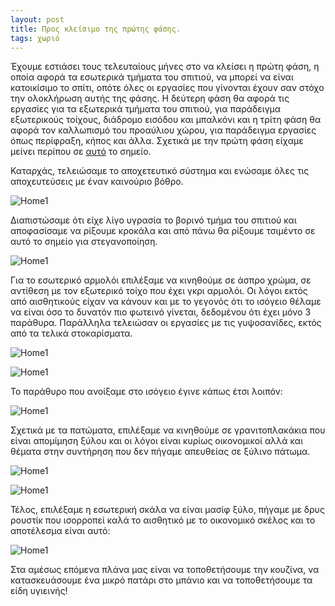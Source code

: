 ```yaml
---
layout: post
title: Προς κλείσιμο της πρώτης φάσης.
tags: χωριό
---
```


Έχουμε εστιάσει τους τελευταίους μήνες στο να κλείσει η πρώτη φάση, η οποία
αφορά τα εσωτερικά τμήματα του σπιτιού, να μπορεί να είναι κατοικίσιμο το σπίτι,
οπότε όλες οι εργασίες που γίνονται έχουν σαν στόχο την ολοκλήρωση αυτής της
φάσης. Η δεύτερη φάση θα αφορά τις εργασίες για τα εξωτερικά τμήματα του
σπιτιού, για παράδειγμα εξωτερικούς τοίχους, διάδρομο εισόδου και μπαλκόνι και η
τρίτη φάση θα αφορά τον καλλωπισμό του προαύλιου χώρου, για παράδειγμα εργασίες
όπως περίφραξη, κήπος και άλλα. Σχετικά με την πρώτη φάση είχαμε μείνει περίπου
σε [αυτό](https://giorgostsiftsis.com/2023/10/01/synexizontas-tis-ergasies/) το
σημείο.

<!--more-->

Καταρχάς, τελειώσαμε το αποχετευτικό σύστημα και ενώσαμε όλες τις αποχευτεύσεις
με έναν καινούριο βόθρο.

![Home1](https://giorgostsiftsis.com/public/images/xorio/16.jpg)


Διαπιστώσαμε ότι είχε λίγο υγρασία το βορινό τμήμα του σπιτιού και αποφασίσαμε
να ρίξουμε κροκάλα και από πάνω θα ρίξουμε τσιμέντο σε αυτό το σημείο για
στεγανοποίηση.

![Home1](https://giorgostsiftsis.com/public/images/xorio/17.jpg)

Για το εσωτερικό αρμολόι επιλέξαμε να κινηθούμε σε άσπρο χρώμα, σε αντίθεση με
τον εξωτερικό τοίχο που έχει γκρι αρμολόι. Οι λόγοι εκτός από αισθητικούς είχαν
να κάνουν και με το γεγονός ότι το ισόγειο θέλαμε να είναι όσο το δυνατόν πιο
φωτεινό γίνεται, δεδομένου ότι έχει μόνο 3 παράθυρα. Παράλληλα τελειώσαν οι
εργασίες με τις γυψοσανίδες, εκτός από τα τελικά στοκαρίσματα.

![Home1](https://giorgostsiftsis.com/public/images/xorio/18.jpg)

![Home1](https://giorgostsiftsis.com/public/images/xorio/19.jpg)

Το παράθυρο που ανοίξαμε στο ισόγειο έγινε κάπως έτσι λοιπόν:

![Home1](https://giorgostsiftsis.com/public/images/xorio/20.jpg)

Σχετικά με τα πατώματα, επιλέξαμε να κινηθούμε σε γρανιτοπλακάκια που είναι
απομίμηση ξύλου και οι λόγοι είναι κυρίως οικονομικοί αλλά και θέματα στην
συντήρηση που δεν πήγαμε απευθείας σε ξύλινο πάτωμα.

![Home1](https://giorgostsiftsis.com/public/images/xorio/21.jpg)

![Home1](https://giorgostsiftsis.com/public/images/xorio/22.jpg)

Τέλος, επιλέξαμε η εσωτερική σκάλα να είναι μασίφ ξύλο, πήγαμε με δρυς ρουστίκ
που ισορροπεί καλά το αισθητικό με το οικονομικό σκέλος και το αποτέλεσμα είναι
αυτό:

![Home1](https://giorgostsiftsis.com/public/images/xorio/23.jpg)


Στα αμέσως επόμενα πλάνα μας είναι να τοποθετήσουμε την κουζίνα, να
κατασκευάσουμε ένα μικρό πατάρι στο μπάνιο και να τοποθετήσουμε τα είδη υγιεινής!
